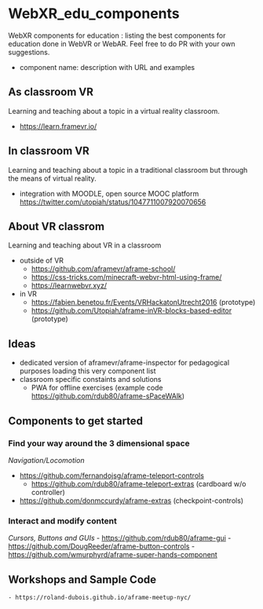 # WebXR_edu_components
WebXR components for education : listing the best components for education done in WebVR or WebAR. Feel free to do PR with your own suggestions.

- component name: description with URL and examples

## As classroom VR
Learning and teaching about a topic in a virtual reality classroom.
- https://learn.framevr.io/

## In classroom VR
Learning and teaching about a topic in a traditional classroom but through the means of virtual reality.
- integration with MOODLE, open source MOOC platform https://twitter.com/utopiah/status/1047711007920070656

## About VR classrom
Learning and teaching about VR in a classroom
- outside of VR
  - https://github.com/aframevr/aframe-school/
  - https://css-tricks.com/minecraft-webvr-html-using-frame/
  - https://learnwebvr.xyz/
- in VR
  - https://fabien.benetou.fr/Events/VRHackatonUtrecht2016 (prototype)
  - https://github.com/Utopiah/aframe-inVR-blocks-based-editor (prototype)
 

## Ideas
- dedicated version of aframevr/aframe-inspector for pedagogical purposes loading this very component list
- classroom specific constaints and solutions
  - PWA for offline exercises (example code https://github.com/rdub80/aframe-sPaceWAlk)


## Components to get started

### Find your way around the 3 dimensional space

*Navigation/Locomotion*
  - https://github.com/fernandojsg/aframe-teleport-controls
    - https://github.com/rdub80/aframe-teleport-extras (cardboard w/o controller)
  - https://github.com/donmccurdy/aframe-extras (checkpoint-controls)

### Interact and modify content

*Cursors, Buttons and GUIs* 
	- https://github.com/rdub80/aframe-gui
	- https://github.com/DougReeder/aframe-button-controls
	- https://github.com/wmurphyrd/aframe-super-hands-component


## Workshops and Sample Code

	- https://roland-dubois.github.io/aframe-meetup-nyc/
